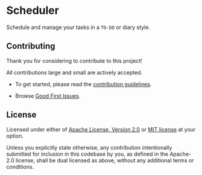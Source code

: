 # Scheduler

Schedule and manage your tasks in a `TO-DO` or diary style.

## Contributing

Thank you for considering to contribute to this project!

All contributions large and small are actively accepted.

- To get started, please read the [contribution guidelines](https://github.com/kobby-pentangeli/scheduler/blob/master/CONTRIBUTING.md).

- Browse [Good First Issues](https://github.com/kobby-pentangeli/scheduler/labels/good%20first%20issue).

## License

Licensed under either of <a href="LICENSE-APACHE">Apache License, Version 2.0</a> or <a href="LICENSE-MIT">MIT license</a> at your option.

Unless you explicitly state otherwise, any contribution intentionally submitted for inclusion in this codebase by you, as defined in the Apache-2.0 license,
shall be dual licensed as above, without any additional terms or conditions.
